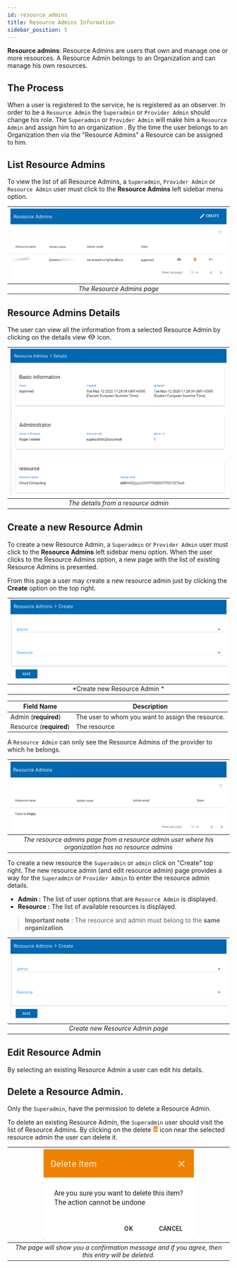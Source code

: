 ```yaml
---
id: resource_admins
title: Resource Admins Information
sidebar_position: 5
---
```


**Resource admins**:  Resource Admins are users that own and manage one or more resources. A Resource Admin belongs to an Organization and can manage his own resources.  


## The Process

When a user is registered to the service, he is registered as an observer.
In order to be a `Resource Admin` the `Superadmin` or `Provider Admin` should change his role.
The `Superadmin` or `Provider Admin` will make him a `Resource Admin` and assign him to an organization .
By the time the user belongs to an Organization then  via the "Resource Admins" a Resource  can be assigned to him.


## List Resource Admins

To view the list of all Resource Admins, a `Superadmin`, `Provider Admin` or `Resource Admin` user must click to the **Resource Admins** left sidebar menu option.

| ![ResourceAdmins_ListView](assets/resource_admins_list.png) |
|:--------------------:|
| *The Resource Admins page* |


## Resource Admins Details

The user can view all the information from a selected Resource Admin by clicking on the details view ![view_icon](assets/icons_details.png) icon.

| ![Resources_ViewDetails](assets/resource_admins_details.png) |
|:--------------------:|
| *The details from a resource admin* |


## Create a new Resource Admin

To create a new Resource Admin, a `Superadmin` or `Provider Admin` user must click to the **Resource Admins** left sidebar menu option.
When the user clicks to the Resource Admins option, a new page with the list of existing Resource Admins is presented.

From this page a user may create a new resource admin just by clicking the **Create** option on the top right.

| ![Resources_create](assets/resource_admins_create.png) |
|:--------------------------:|
| *Create new Resource Admin * |


| Field Name                | Description           |
| ------------------------- | ----------------------|
| Admin (**required**)			|	The user to whom you want to assign the resource.						|
| Resource (**required**)		|	The resource	|


A `Resource Admin` can only see the Resource Admins of the provider to which he belongs.

| ![ResourceAdmins_resourceadmin_View](assets/resource_admins_view.png) |
|:---------------------------------------------------------------------------------------------------:|
| *The resource admins page from a resource admin user where his organization has no resource admins* |

To create a new resource the `Superadmin` or `admin` click on "Create" top right.
The new resource admin (and edit resource admin) page provides a way for the `Superadmin` or `Provider Admin` to enter the resource admin details.

* **Admin :** The list of user options that are `Resource Admin` is displayed.
* **Resource :** The list of available resources is displayed.

> **Important note** : The resource and admin must belong to the **same organization**.

| ![ResourceAdmin_create](assets/resource_admins_create.png) |
|:--------------------------------:|
| *Create new Resource Admin page* |


## Edit Resource Admin

By selecting an existing Resource Admin a user can edit his details.


## Delete a Resource Admin.

Only the `Superadmin`, have the permission to delete a Resource Admin.

To delete an existing Resource Admin, the `Superadmin` user should visit the list of Resource Admins. By clicking on the delete ![delete_icon](assets/icons_delete.png) icon near the selected resource admin the user can delete it.

| ![delete_entry](assets/icons_confirm_delete.png) |
|:--------------------------:|
| *The page will show you a confirmation message and if you agree, then this entry will be deleted.* |
